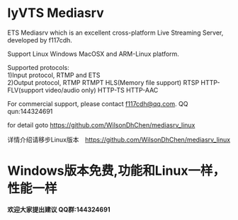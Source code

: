 ﻿# lyVTS Mediasrv

ETS Mediasrv which is an excellent cross-platform Live Streaming Server, developed by f117cdh.

Support Linux Windows MacOSX and ARM-Linux platform.

Supported protocols:   
1)Input protocol, RTMP and ETS    
2)Output protocol, RTMP RTMPT HLS(Memory file support) RTSP HTTP-FLV(support video/audio only) HTTP-TS HTTP-AAC


For commercial support, please contact   f117cdh@qq.com.  QQ qun:144324691


for detail goto  https://github.com/WilsonDhChen/mediasrv_linux

详情介绍请移步Linux版本　https://github.com/WilsonDhChen/mediasrv_linux

# Windows版本免费,功能和Linux一样，性能一样

**欢迎大家提出建议 QQ群:144324691**


